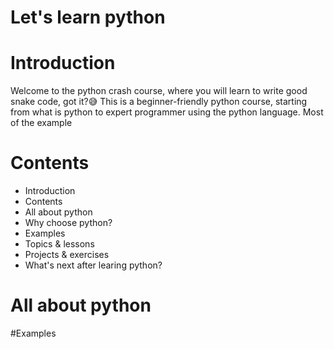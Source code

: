 # Let's learn python

# Introduction

Welcome to the python crash course, where you will learn to write good snake code, got it?😅
This is a beginner-friendly python course, starting from what is python to expert programmer using the python language. Most of the example

# Contents

- Introduction
- Contents
- All about python
- Why choose python?
- Examples
- Topics & lessons
- Projects & exercises
- What's next after learing python?

# All about python
#Examples
